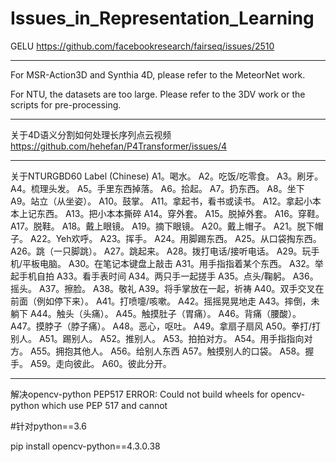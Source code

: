 # Issues_in_Representation_Learning

GELU
https://github.com/facebookresearch/fairseq/issues/2510

---
For MSR-Action3D and Synthia 4D, please refer to the MeteorNet work.

For NTU, the datasets are too large. Please refer to the 3DV work or the scripts for pre-processing.

---
关于4D语义分割如何处理长序列点云视频  https://github.com/hehefan/P4Transformer/issues/4

---
关于NTURGBD60 Label (Chinese)
A1。喝水。
A2。吃饭/吃零食。
A3。刷牙。
A4。梳理头发。
A5。手里东西掉落。
A6。拾起。
A7。扔东西。
A8。坐下
A9。站立（从坐姿）。
A10。鼓掌。
A11。拿起书，看书或读书。
A12。拿起小本本上记东西。
A13。把小本本撕碎
A14。穿外套。
A15。脱掉外套。
A16。穿鞋。
A17。脱鞋。
A18。戴上眼镜。
A19。摘下眼镜。
A20。戴上帽子。
A21。脱下帽子。
A22。Yeh欢呼。
A23。挥手。
A24。用脚踢东西。
A25。从口袋掏东西。
A26。跳（一只脚跳）。
A27。跳起来。
A28。拨打电话/接听电话。
A29。玩手机/平板电脑。
A30。在笔记本键盘上敲击
A31。用手指指着某个东西。
A32。举起手机自拍
A33。看手表时间
A34。两只手一起搓手
A35。点头/鞠躬。
A36。摇头。
A37。擦脸。
A38。敬礼
A39。将手掌放在一起，祈祷
A40。双手交叉在前面（例如停下来）。
A41。打喷嚏/咳嗽。
A42。摇摇晃晃地走
A43。摔倒，未躺下
A44。触头（头痛）。
A45。触摸肚子（胃痛）。
A46。背痛（腰酸）。
A47。摸脖子（脖子痛）。
A48。恶心，呕吐。
A49。拿扇子扇风
A50。拳打/打别人。
A51。踢别人。
A52。推别人。
A53。拍拍对方。
A54。用手指指向对方。
A55。拥抱其他人。
A56。给别人东西
A57。触摸别人的口袋。
A58。握手。
A59。走向彼此。
A60。彼此分开。

---
解决opencv-python PEP517 ERROR: Could not build wheels for opencv-python which use PEP 517 and cannot

#针对python==3.6

pip install opencv-python==4.3.0.38
